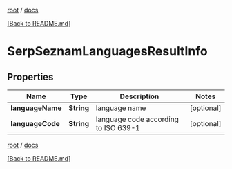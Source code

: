 [root](./../ "root") / [docs](./ "docs")

[[Back to README.md]](./../README.md "[Back to README.md]")

# SerpSeznamLanguagesResultInfo

## Properties

| Name | Type | Description | Notes |
|------------ | ------------- | ------------- | -------------|
|**languageName** | **String** | language name |  [optional] |
|**languageCode** | **String** | language code according to ISO 639-1 |  [optional] |

[root](./../ "root") / [docs](./ "docs")

[[Back to README.md]](./../README.md "[Back to README.md]")